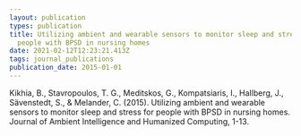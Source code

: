 ```yaml
---
layout: publication
types: publication
title: Utilizing ambient and wearable sensors to monitor sleep and stress for
  people with BPSD in nursing homes
date: 2021-02-12T12:23:21.413Z
tags: journal_publications
publication_date: 2015-01-01
---
```

Kikhia, B., Stavropoulos, T. G., Meditskos, G., Kompatsiaris, I., Hallberg, J., Sävenstedt, S., & Melander, C. (2015). Utilizing ambient and wearable sensors to monitor sleep and stress for people with BPSD in nursing homes. Journal of Ambient Intelligence and Humanized Computing, 1-13.